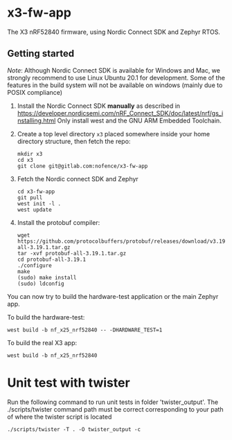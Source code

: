 # x3-fw-app

The X3  nRF52840 firmware, using Nordic Connect SDK and Zephyr RTOS.


## Getting started

*Note*: Although Nordic Connect SDK is available for Windows and Mac, we
strongly recommend to use Linux Ubuntu 20.1 for development. Some of the features in
the build system will not be available on windows (mainly due to POSIX compliance)

1. Install the Nordic Connect SDK **manually** as described in https://developer.nordicsemi.com/nRF_Connect_SDK/doc/latest/nrf/gs_installing.html
   Only install west and the GNU ARM Embedded Toolchain.

2. Create a top level directory `x3` placed somewhere inside your home directory structure, 
then fetch the repo:
   ```
   mkdir x3
   cd x3
   git clone git@gitlab.com:nofence/x3-fw-app
   ```
3. Fetch the Nordic connect SDK and Zephyr
   ```
   cd x3-fw-app
   git pull
   west init -l .
   west update
   ```

4. Install the protobuf compiler:
   ```
   wget https://github.com/protocolbuffers/protobuf/releases/download/v3.19.1/protobuf-all-3.19.1.tar.gz
   tar -xvf protobuf-all-3.19.1.tar.gz
   cd protobuf-all-3.19.1
   ./configure
   make
   (sudo) make install
   (sudo) ldconfig
   ```


You can now try to build the hardware-test application or the main Zephyr app. 

To build the hardware-test:
```
west build -b nf_x25_nrf52840 -- -DHARDWARE_TEST=1
```

To build the real X3 app:
```
west build -b nf_x25_nrf52840
```

# Unit test with twister
Run the following command to run unit tests in folder 'twister_output'. The ./scripts/twister command path must be correct corresponding to your path of where the twister script is located
```
./scripts/twister -T . -O twister_output -c
```

